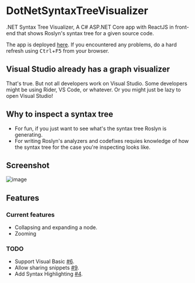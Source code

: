 # DotNetSyntaxTreeVisualizer

.NET Syntax Tree Visualizer, A C# ASP.NET Core app with ReactJS in front-end that shows Roslyn's syntax tree for a given source code.

The app is deployed [here](https://DotNetSyntaxTreeVisualizer.azurewebsites.net/). If you encountered any problems, do a hard refresh using <kbd>Ctrl</kbd>+<kbd>F5</kbd> from your browser.

## Visual Studio already has a graph visualizer

That's true. But not all developers work on Visual Studio. Some developers might be using Rider, VS Code, or whatever. Or you might just be lazy to open Visual Studio!

## Why to inspect a syntax tree

- For fun, if you just want to see what's the syntax tree Roslyn is generating.
- For writing Roslyn's analyzers and codefixes requies knowledge of how the syntax tree for the case you're inspecting looks like.

## Screenshot

![image](https://user-images.githubusercontent.com/31348972/85202525-31363300-b307-11ea-8b96-2d44fc742bf4.png)

## Features

### Current features

- Collapsing and expanding a node.
- Zooming

### TODO

- Support Visual Basic [#6](https://github.com/Youssef1313/DotNetSyntaxTreeVisualizer/issues/6).
- Allow sharing snippets [#9](https://github.com/Youssef1313/DotNetSyntaxTreeVisualizer/issues/9).
- Add Syntax Highlighting [#4](https://github.com/Youssef1313/DotNetSyntaxTreeVisualizer/issues/4).

